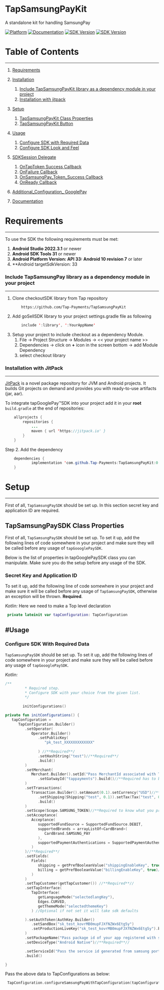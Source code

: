 # TapSamsungPayKit
A standalone kit for handling SamsungPay

[![Platform](https://img.shields.io/badge/platform-Android-inactive.svg?style=flat)](https://github.com/Tap-Payments/TapSamsungPayKit/)
[![Documentation](https://img.shields.io/badge/documentation-100%25-bright%20green.svg)](https://github.com/Tap-Payments/TapSamsungPayKit/)
[![SDK Version](https://img.shields.io/badge/minSdkVersion-21-blue.svg)](https://stuff.mit.edu/afs/sipb/project/android/docs/reference/packages.html)
[![SDK Version](https://img.shields.io/badge/targetSdkVersion-30-informational.svg)](https://stuff.mit.edu/afs/sipb/project/android/docs/reference/packages.html)



# Table of Contents
---
1. [Requirements](#requirements)
2. [Installation](#installation)
    1. [Include TapSamsungPayKit library as a dependency module in your project](#include_library_to_code_locally)
    2. [Installation with jitpack](#installation_with_jitpack)

3. [Setup](#setup)
    1. [TapSamsungPayKit Class Properties](#setup_tapsamsung_pay_sdk_class_properties_secret_key)
    2. [TapSamsungPayKit Button](#setup_tapsamsung_pay_button)
4. [Usage](#usage)
    1. [Configure SDK with Required Data](#configure_sdk_with_required_data)
    2. [Configure SDK Look and Feel](#configure_sdk_look_and_feel)


5. [SDKSession Delegate](#sdk_delegate)
    1. [OnTapToken Success Callback](#payment_success_callback)
    2. [OnFailure Callback](#payment_failure_callback)
    3. [OnSamsungPay_Token_Success Callback](#authorization_success_callback)
   4.  [OnReady Callback](#onready_success_callback)

6. [Additional_Configuration_ GooglePay](#additional_config_googlepay)

7. [Documentation](#docs)

<a name="requirements"></a>
# Requirements
---
To use the SDK the following requirements must be met:

1. **Android Studio 2022.3.1** or newer
2. **Android SDK Tools 31** or newer
3. **Android Platform Version: API 33: Android 10  revision 7** or later
4. **Android targetSdkVersion: 33

<a name="installation"></a>
<a name="include_library_to_code_locally"></a>
### Include TapSamsungPay library as a dependency module in your project
---
1. Clone checkoutSDK library from Tap repository
   ```
       https://github.com/Tap-Payments/TapSamsungPayKit
    ```
2. Add goSellSDK library to your project settings.gradle file as following
    ```java
        include ':library', ':YourAppName'
    ```
3. Setup your project to include checkout as a dependency Module.
    1. File -> Project Structure -> Modules -> << your project name >>
    2. Dependencies -> click on **+** icon in the screen bottom -> add Module Dependency
    3. select checkout library

<a name="installation_with_jitpack"></a>
### Installation with JitPack
---
[JitPack](https://jitpack.io/) is a novel package repository for JVM and Android projects. It builds Git projects on demand and provides you with ready-to-use artifacts (jar, aar).

To integrate tapGooglePay™SDK into your project add it in your **root** `build.gradle` at the end of repositories:
```java
	allprojects {
		repositories {
			...
			maven { url 'https://jitpack.io' }
		}
	}
```
Step 2. Add the dependency
```java
	dependencies {
	        implementation 'com.github.Tap-Payments:TapSamsungPayKit:0.0.'
	}
```

<a name="setup"></a>
# Setup
---
First of all, `TapSamsungPaySDK` should be set up. In this section secret key and application ID are required.

<a name="setup_gosellsdk_class_properties"></a>
## TapSamsungPaySDK Class Properties
First of all, `TapSamsungPaySDK` should be set up. To set it up, add the following lines of code somewhere in your project and make sure they will be called before any usage of `tapGoooglePaySDK`.

Below is the list of properties in tapGooglePaySDK class you can manipulate. Make sure you do the setup before any usage of the SDK.

<a name="setup_tapgoogle_pay_sdk_class_properties_secret_key"></a>
### Secret Key and Application ID

To set it up, add the following line of code somewhere in your project and make sure it will be called before any usage of `TapSamsungPaySDK`, otherwise an exception will be thrown. **Required**.

*Kotlin:*
Here we need to make a Top level declaration
```kotlin
 private lateinit var tapConfiguration: TapConfiguration
```
   
#Usage
---
<a name="configure_sdk_with_required_data"></a>
### Configure SDK With Required Data

`TapSamsungPaySDK` should be set up. To set it up, add the following lines of code somewhere in your project and make sure they will be called before any usage of `tapGoooglePaySDK`.

*Kotlin:*

```kotlin
/**
         * Required step.
         * Configure SDK with your choice from the given list.
         */
       
        initConfigurations()

private fun initConfigurations() {
   tapConfiguration =
      TapConfiguration.Builder()
         .setOperator(
            Operator.Builder()
               .setPublicKey(
                  "pk_test_XXXXXXXXXXXXX"
                  
               ) //**Required**/
               .setHashString("test")//**Required**/
               .build()
         )
         .setMerchant(
            Merchant.Builder().setId("Pass MerchantId associated with Tap") //**Required**//
               .setGatwayId("tappayments").build()//**Required has to be tappayments **/
         )
         .setTransactions(
            Transaction.Builder().setAmount(0.1).setCurrency("USD")//**Required to start samsungpayment**/
               .setShipping(Shipping("test", 0.1)).setTax(Tax("test", 0.1)) //Optional
               .build()
         )
         .setScope(Scope.SAMSUNG_TOKEN)//**Required to know what you prefer only samsung token  / tap token  Scope.TAP_TOKEN**//
         .setAcceptance(
            Acceptance(
               supportedFundSource = SupportedFundSource.DEBIT,
               supportedBrands = arrayListOf<CardBrand>(
                  CardBrand.SAMSUNG_PAY
               ),
               supportedPaymentAuthentications = SupportedPaymentAuthentications.ThreeDS
            )
         )//**Required**/
         .setFields(
            Fields(
               shipping = getPrefBooleanValue("shippingEnableKey", true),//Optional
               billing = getPrefBooleanValue("billingEnableKey", true)//Optional
            )
         )
         .setTapCustomer(getTapCustomer()) //**Required**//
         .setTapInterface(
            TapInterface(
               getLanguageMode("selectedlangKey"),
               Edges.CURVED,
               getThemeMode("selectedthemeKey")
            ) //Optional if not set it will take sdk defaults

         ).setAuthToken(AuthKey.Builder()
            .setSandBox("sk_test_kovrMB0mupFJXfNZWx6Etg5y")
            .setProductionLiveKey("sk_test_kovrMB0mupFJXfNZWx6Etg5y").build() //**Required by tap**//
         )
         .setPackageName("Pass package id of your app registered with samsung") //**Required**//
         .setDeviceType("Android Native")//**Required**//

         .setServiceId("Pass the service id generated from samsung portal")//**Required to start samsungpayment**//
         .build()

}

```
Pass the above data to TapConfigurations as below:

```kotlin
 TapConfiguration.configureSamsungPayWithTapConfiguration(tapConfiguration, this)
```
